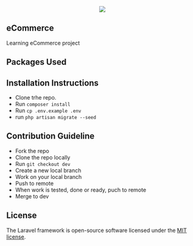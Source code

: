 <p align="center"><img src="https://laravel.com/assets/img/components/logo-laravel.svg"></p>



## eCommerce

Learning eCommerce project

## Packages Used


## Installation Instructions

- Clone trhe repo.
- Run `composer install`
- Run `cp .env.example .env`
- run `php artisan migrate --seed`

## Contribution Guideline

- Fork the repo
- Clone the repo locally
- Run `git checkout dev`
- Create a new local branch
- Work on your local branch
- Push to remote
- When work is tested, done or ready, puch to remote
- Merge to dev

## License

The Laravel framework is open-source software licensed under the [MIT license](https://opensource.org/licenses/MIT).
